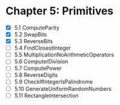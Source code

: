 # Chapter 5: Primitives

- [x] 5.1 ComputeParity
- [x] 5.2 SwapBits
- [x] 5.3 ReverseBits
- [ ] 5.4 FindClosestInteger
- [ ] 5.5 MultiplicationNoArithmeticOperators
- [ ] 5.6 ComputerDivision
- [ ] 5.7 ComputePower
- [ ] 5.8 ReverseDigits
- [ ] 5.9 CheckIfIntegerIsPalindrome
- [ ] 5.10 GenerateUniformRandomNumbers
- [ ] 5.11 RectangleIntersection